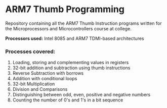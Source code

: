 # ARM7 Thumb Programming
Repository containing all the ARM7 Thumb Instruction programs written for the Microprocessors and Microcontrollers course at college.

**Processors used:** Intel 8085 and ARM7 TDMI-based architectures

### **Processes covered:**
1. Loading, storing and complementing values in registers
2. 32-bit addition and subtraction using thumb instructions
3. Reverse Subtraction with borrows
4. Addition with conditional loops
5. 32-bit Multiplication
6. Division and Comparisons
7. Distinguishing between odd, even, positive and negative numbers
8. Counting the number of 0's and 1's in a bit sequence
